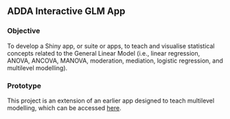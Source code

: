 
## ADDA Interactive GLM App

### Objective

To develop a Shiny app, or suite or apps, to teach and visualise
statistical concepts related to the General Linear Model (i.e., linear
regression, ANOVA, ANCOVA, MANOVA, moderation, mediation, logistic
regression, and multilevel modelling).

### Prototype

This project is an extension of an earlier app designed to teach
multilevel modelling, which can be accessed
[here](https://dvanos.shinyapps.io/mlmexplorer/).

